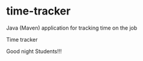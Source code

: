 # time-tracker
Java (Maven) application for tracking time on the job

Time tracker

Good night  Students!!!
